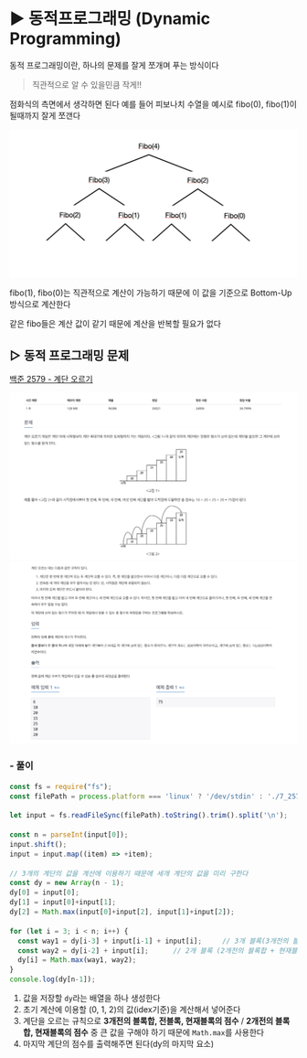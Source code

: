 # ▶️ 동적프로그래밍 (Dynamic Programming)

동적 프로그래밍이란, 하나의 문제를 잘게 쪼개며 푸는 방식이다

> 직관적으로 알 수 있을민큼 작게!!

점화식의 측면에서 생각하면 된다 예를 들어 피보나치 수열을 예시로 fibo(0), fibo(1)이 될때까지 잘게 쪼갠다

![DP](./imgs/dp.png)

fibo(1), fibo(0)는 직관적으로 계산이 가능하기 때문에 이 값을 기준으로 Bottom-Up 방식으로 계산한다

같은 fibo들은 계산 값이 같기 때문에 계산을 반복할 필요가 없다

## ▷ 동적 프로그래밍 문제

[백준 2579 - 계단 오르기](https://www.acmicpc.net/problem/2579)

![백준 2579](./imgs/beakjoon2579_1.png)
![백준 2579](./imgs/beakjoon2579_2.png)


<h3>- 풀이</h3>

```js
const fs = require("fs");
const filePath = process.platform === 'linux' ? '/dev/stdin' : './7_2579.txt';

let input = fs.readFileSync(filePath).toString().trim().split('\n');

const n = parseInt(input[0]);
input.shift();
input = input.map((item) => +item);

// 3개의 계단의 값을 계산에 이용하기 때문에 세개 계단의 값을 미리 구한다
const dy = new Array(n - 1);
dy[0] = input[0];   
dy[1] = input[0]+input[1];
dy[2] = Math.max(input[0]+input[2], input[1]+input[2]);

for (let i = 3; i < n; i++) {
  const way1 = dy[i-3] + input[i-1] + input[i];     // 3개 블록(3개전의 블록합 + 전블록 + 현재블록)
  const way2 = dy[i-2] + input[i];      // 2개 블록 (2개전의 블록합 + 현재블록)
  dy[i] = Math.max(way1, way2);
}
console.log(dy[n-1]);
```

1. 값을 저장할 `dy`라는 배열을 하나 생성한다
2. 초기 계산에 이용할 (0, 1, 2)의 값(idex기준)을 계산해서 넣어준다
3. 계단을 오르는 규칙으로 **3개전의 블록합, 전블록, 현재블록의 점수** / **2개전의 블록합, 현재블록의 점수** 중 큰 값을 구해야 하기 때문에 `Math.max`를 사용한다
4. 마지막 계단의 점수를 출력해주면 된다(dy의 마지막 요소)
